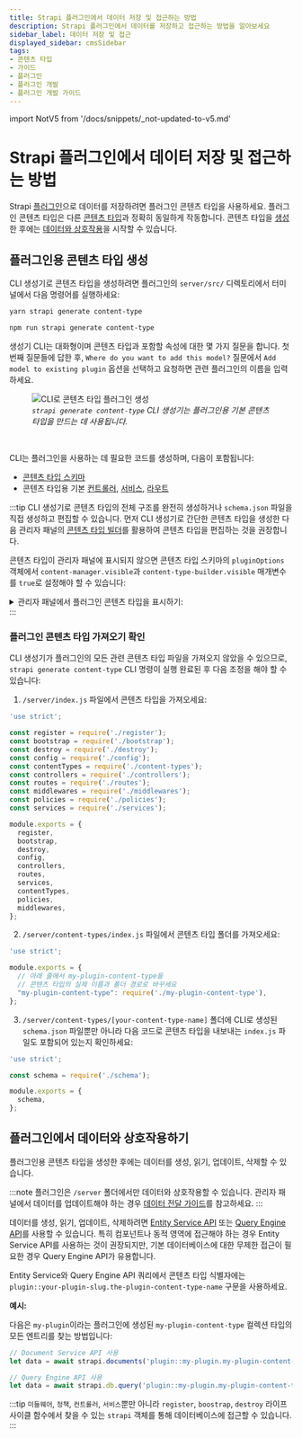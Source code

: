 ```yaml
---
title: Strapi 플러그인에서 데이터 저장 및 접근하는 방법
description: Strapi 플러그인에서 데이터를 저장하고 접근하는 방법을 알아보세요
sidebar_label: 데이터 저장 및 접근
displayed_sidebar: cmsSidebar
tags:
- 콘텐츠 타입
- 가이드
- 플러그인
- 플러그인 개발
- 플러그인 개발 가이드
---
```


import NotV5 from '/docs/snippets/_not-updated-to-v5.md'

# Strapi 플러그인에서 데이터 저장 및 접근하는 방법

<NotV5/>

Strapi [플러그인](/cms/plugins-development/developing-plugins)으로 데이터를 저장하려면 플러그인 콘텐츠 타입을 사용하세요. 플러그인 콘텐츠 타입은 다른 [콘텐츠 타입](/cms/backend-customization/models)과 정확히 동일하게 작동합니다. 콘텐츠 타입을 [생성](#create-a-content-type-for-your-plugin)한 후에는 [데이터와 상호작용](#interact-with-data-from-the-plugin)을 시작할 수 있습니다.

## 플러그인용 콘텐츠 타입 생성

CLI 생성기로 콘텐츠 타입을 생성하려면 플러그인의 `server/src/` 디렉토리에서 터미널에서 다음 명령어를 실행하세요:

<Tabs groupId="yarn-npm">
<TabItem value="yarn" label="Yarn">

```bash
yarn strapi generate content-type
```

</TabItem>

<TabItem value="npm" label="NPM">

```bash
npm run strapi generate content-type
```

</TabItem>
</Tabs>

생성기 CLI는 대화형이며 콘텐츠 타입과 포함할 속성에 대한 몇 가지 질문을 합니다. 첫 번째 질문들에 답한 후, `Where do you want to add this model?` 질문에서 `Add model to existing plugin` 옵션을 선택하고 요청하면 관련 플러그인의 이름을 입력하세요.

<figure style={{width: '100%', margin: '0' }}>
  <img src="/img/assets/development/generate-plugin-content-type.png" alt="CLI로 콘텐츠 타입 플러그인 생성" />
  <em><figcaption style={{fontSize: '12px'}}><code>strapi generate content-type</code> CLI 생성기는 플러그인용 기본 콘텐츠 타입을 만드는 데 사용됩니다.</figcaption></em>
</figure>

<br />

CLI는 플러그인을 사용하는 데 필요한 코드를 생성하며, 다음이 포함됩니다:

- [콘텐츠 타입 스키마](/cms/backend-customization/models#model-schema)
- 콘텐츠 타입용 기본 [컨트롤러](/cms/backend-customization/controllers), [서비스](/cms/backend-customization/services), [라우트](/cms/backend-customization/routes)

:::tip
CLI 생성기로 콘텐츠 타입의 전체 구조를 완전히 생성하거나 `schema.json` 파일을 직접 생성하고 편집할 수 있습니다. 먼저 CLI 생성기로 간단한 콘텐츠 타입을 생성한 다음 관리자 패널의 [콘텐츠 타입 빌더](/cms/features/content-type-builder)를 활용하여 콘텐츠 타입을 편집하는 것을 권장합니다.

콘텐츠 타입이 관리자 패널에 표시되지 않으면 콘텐츠 타입 스키마의 `pluginOptions` 객체에서 `content-manager.visible`과 `content-type-builder.visible` 매개변수를 `true`로 설정해야 할 수 있습니다:

<details>
<summary>관리자 패널에서 플러그인 콘텐츠 타입을 표시하기:</summary>

다음 예시 `schema.json` 파일의 강조된 줄은 플러그인 콘텐츠 타입을 콘텐츠 타입 빌더와 콘텐츠 매니저에 표시하는 방법을 보여줍니다:

```json title="/server/content-types/my-plugin-content-type/schema.json" {13-20} showLineNumbers
{
  "kind": "collectionType",
  "collectionName": "my_plugin_content_types",
  "info": {
    "singularName": "my-plugin-content-type",
    "pluralName": "my-plugin-content-types",
    "displayName": "My Plugin Content-Type"
  },
  "options": {
    "draftAndPublish": false,
    "comment": ""
  },
  "pluginOptions": {
    "content-manager": {
      "visible": true
    },
    "content-type-builder": {
      "visible": true
    }
  },
  "attributes": {
    "name": {
      "type": "string"
    }
  }
}

```

</details>
:::

### 플러그인 콘텐츠 타입 가져오기 확인

CLI 생성기가 플러그인의 모든 관련 콘텐츠 타입 파일을 가져오지 않았을 수 있으므로, `strapi generate content-type` CLI 명령이 실행 완료된 후 다음 조정을 해야 할 수 있습니다:

1. `/server/index.js` 파일에서 콘텐츠 타입을 가져오세요:

  ```js {7,22} showLineNumbers title="/server/index.js"
  'use strict';

  const register = require('./register');
  const bootstrap = require('./bootstrap');
  const destroy = require('./destroy');
  const config = require('./config');
  const contentTypes = require('./content-types');
  const controllers = require('./controllers');
  const routes = require('./routes');
  const middlewares = require('./middlewares');
  const policies = require('./policies');
  const services = require('./services');

  module.exports = {
    register,
    bootstrap,
    destroy,
    config,
    controllers,
    routes,
    services,
    contentTypes,
    policies,
    middlewares,
  };

  ```

2. `/server/content-types/index.js` 파일에서 콘텐츠 타입 폴더를 가져오세요:

  ```js title="/server/content-types/index.js"
  'use strict';

  module.exports = {
    // 아래 줄에서 my-plugin-content-type을
    // 콘텐츠 타입의 실제 이름과 폴더 경로로 바꾸세요
    "my-plugin-content-type": require('./my-plugin-content-type'),
  };
  ```

3. `/server/content-types/[your-content-type-name]` 폴더에 CLI로 생성된 `schema.json` 파일뿐만 아니라 다음 코드로 콘텐츠 타입을 내보내는 `index.js` 파일도 포함되어 있는지 확인하세요:

  ```js title="/server/content-types/my-plugin-content-type/index.js
  'use strict';

  const schema = require('./schema');

  module.exports = {
    schema,
  };
  ```

## 플러그인에서 데이터와 상호작용하기

플러그인용 콘텐츠 타입을 생성한 후에는 데이터를 생성, 읽기, 업데이트, 삭제할 수 있습니다.

:::note
플러그인은 `/server` 폴더에서만 데이터와 상호작용할 수 있습니다. 관리자 패널에서 데이터를 업데이트해야 하는 경우 [데이터 전달 가이드](/cms/plugins-development/guides/pass-data-from-server-to-admin)를 참고하세요.
:::

데이터를 생성, 읽기, 업데이트, 삭제하려면 [Entity Service API](/cms/api/entity-service) 또는 [Query Engine API](/cms/api/query-engine)를 사용할 수 있습니다. 특히 컴포넌트나 동적 영역에 접근해야 하는 경우 Entity Service API를 사용하는 것이 권장되지만, 기본 데이터베이스에 대한 무제한 접근이 필요한 경우 Query Engine API가 유용합니다.

Entity Service와 Query Engine API 쿼리에서 콘텐츠 타입 식별자에는 `plugin::your-plugin-slug.the-plugin-content-type-name` 구문을 사용하세요.

**예시:**

다음은 `my-plugin`이라는 플러그인에 생성된 `my-plugin-content-type` 컬렉션 타입의 모든 엔트리를 찾는 방법입니다:

```js
// Document Service API 사용
let data = await strapi.documents('plugin::my-plugin.my-plugin-content-type').findMany();

// Query Engine API 사용
let data = await strapi.db.query('plugin::my-plugin.my-plugin-content-type').findMany();
````

:::tip
`미들웨어`, `정책`, `컨트롤러`, `서비스`뿐만 아니라 `register`, `boostrap`, `destroy` 라이프사이클 함수에서 찾을 수 있는 `strapi` 객체를 통해 데이터베이스에 접근할 수 있습니다.
:::

